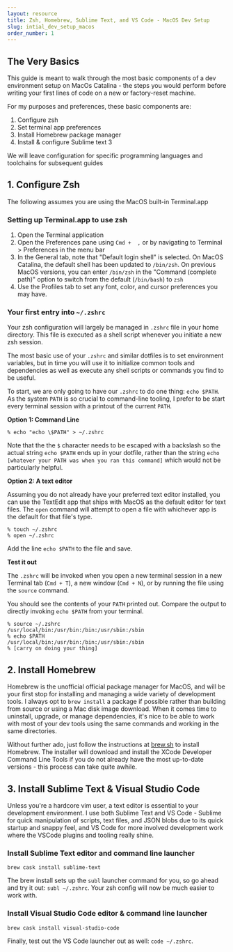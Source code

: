 ```yaml
---
layout: resource
title: Zsh, Homebrew, Sublime Text, and VS Code - MacOS Dev Setup
slug: intial_dev_setup_macos
order_number: 1
---
```

## The Very Basics
This guide is meant to walk through the most basic components of a dev environment setup on MacOs Catalina - the steps you would perform before writing your first lines of code on a new or factory-reset machine.

For my purposes and preferences, these basic components are:

1. Configure zsh 
2. Set terminal app preferences
3. Install Homebrew package manager
4. Install & configure Sublime text 3

We will leave configuration for specific programming languages and toolchains for subsequent guides

## 1. Configure Zsh

The following assumes you are using the MacOS built-in Terminal.app

### Setting up Terminal.app to use zsh
1. Open the Terminal application
2. Open the Preferences pane using `Cmd +  ,` or by navigating to Terminal > Preferences in the menu bar
3. In the General tab, note that "Default login shell" is selected. On MacOS Catalina, the default shell has been updated to `/bin/zsh`. On previous MacOS versions, you can enter `/bin/zsh` in the "Command (complete path)" option to switch from the default (`/bin/bash`) to `zsh`
4. Use the Profiles tab to set any font, color, and cursor preferences you may have.


### Your first entry into `~/.zshrc`

Your zsh configuration will largely be managed in `.zshrc` file in your home directory. This file is executed as a shell script whenever you initiate a new zsh session.

The most basic use of your `.zshrc` and similar dotfiles is to set environment variables, but in time you will use it to initialize common tools and dependencies as well as execute any shell scripts or commands you find to be useful. 

To start, we are only going to have our `.zshrc` to do one thing: `echo $PATH`. As the system `PATH` is so crucial to command-line tooling, I prefer to be start every terminal session with a printout of the current `PATH`.

**Option 1: Command Line**
```
% echo "echo \$PATH" > ~/.zshrc
```

Note that the the `$` character needs to be escaped with a backslash so the actual string `echo $PATH` ends up in your dotfile, rather than the string `echo [whatever your PATH was when you ran this command]` which would not be particularly helpful.

**Option 2: A text editor**

Assuming you do not already have your preferred text editor installed, you can use the TextEdit app that ships with MacOS as the default editor for text files. The `open` command will attempt to open a file with whichever app is the default for that file's type.
```
% touch ~/.zshrc
% open ~/.zshrc
```

Add the line `echo $PATH` to the file and save.

**Test it out**

The `.zshrc` will be invoked when you open a new terminal session in a new Terminal tab (`Cmd + T`), a new window (`Cmd + N`), or by running the file using the `source` command.

You should see the contents of your `PATH` printed out. Compare the output to directly invoking `echo $PATH` from your terminal.
```
% source ~/.zshrc
/usr/local/bin:/usr/bin:/bin:/usr/sbin:/sbin
% echo $PATH
/usr/local/bin:/usr/bin:/bin:/usr/sbin:/sbin
% [carry on doing your thing]
```

## 2. Install Homebrew

Homebrew is the unofficial official package manager for MacOS, and will be your first stop for installing and managing a wide variety of development tools. I always opt to `brew install` a package if possible rather than building from source or using a Mac disk image download. When it comes time to uninstall, upgrade, or manage dependencies, it's nice to be able to work with most of your dev tools using the same commands and working in the same directories.

Without further ado, just follow the instructions at [brew.sh](https://brew.sh) to install Homebrew. The installer will download and install the XCode Developer Command Line Tools if you do not already have the most up-to-date versions - this process can take quite awhile.

## 3. Install Sublime Text & Visual Studio Code

Unless you're a hardcore vim user, a text editor is essential to your development environment. I use both Sublime Text and VS Code - Sublime for quick manipulation of scripts, text files, and JSON blobs due to its quick startup and snappy feel, and VS Code for more involved development work where the VSCode plugins and tooling really shine.

### Install Sublime Text editor and command line launcher

```
brew cask install sublime-text
```

The brew install sets up the `subl` launcher command for you, so go ahead and try it out: `subl ~/.zshrc`. Your zsh config will now be much easier to work with.

### Install Visual Studio Code editor & command line launcher

```
brew cask install visual-studio-code
```

Finally, test out  the VS Code launcher out as well: `code ~/.zshrc`.

